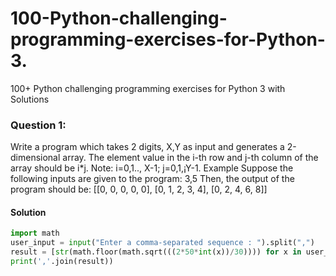 # 100-Python-challenging-programming-exercises-for-Python-3.
100+ Python challenging programming exercises for Python 3 with Solutions
### Question 1:
Write a program which takes 2 digits, X,Y as input and generates a 2-dimensional array. The element value in the i-th row and j-th column of the array should be i*j. Note: i=0,1.., X-1; j=0,1,¡­Y-1. Example Suppose the following inputs are given to the program: 3,5 Then, the output of the program should be: [[0, 0, 0, 0, 0], [0, 1, 2, 3, 4], [0, 2, 4, 6, 8]]
#### Solution
```python
import math
user_input = input("Enter a comma-separated sequence : ").split(",")
result = [str(math.floor(math.sqrt(((2*50*int(x))/30)))) for x in user_input]
print(','.join(result))
````
